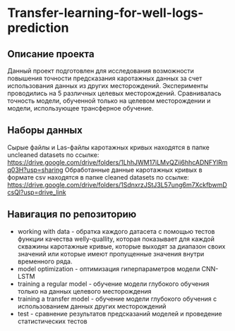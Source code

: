 # Transfer-learning-for-well-logs-prediction
## Описание проекта
Данный проект подготовлен для исследования возможности повышения точности предсказания каротажных данных за счет использования данных из других месторождений. Эксперименты проводились на 5 различных целевых месторождений. Сравнивалась точность модели, обученной только на целевом месторождении и модели, использующее трансферное обучение.
## Наборы данных
Сырые файлы и Las-файлы каротажных кривых находятся в папке uncleaned datasets по ссылке: https://drive.google.com/drive/folders/1LhhJWM17iLMvQZii6hhcADNFYlRmq03H?usp=sharing
Обработанные данные каротажных кривых в формате csv находятся в папке cleaned datasets по ссылке: https://drive.google.com/drive/folders/1SdnxrzJStJ3L57ung6m7XckfbwmDcsQl?usp=drive_link
## Навигация по репозиторию
- working with data - обратка каждого датасета с помощью тестов функции качества welly-quallity, которая показывает для каждой скважины каротажные кривые, которые выходят за диапазон своих значений или которые имеют пропущенные значения внутри временного ряда.
- model optimization - оптимизация гиперпараметров модели CNN-LSTM
- training a regular model - обучение модели глубокого обучения только на данных целевого месторождения
- training a transfer model - обучение модели глубокого обучения с использованием данных других месторождений
- test - сравнение результатов предсказаний моделей и проведение статистических тестов
